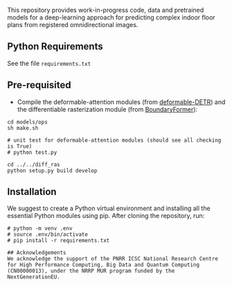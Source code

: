 This repository provides work-in-progress code, data and pretrained models for a deep-learning approach for predicting complex indoor floor plans from registered omnidirectional images.

## Python Requirements
See the file `requirements.txt`

## Pre-requisited
 * Compile the deformable-attention modules (from [deformable-DETR](https://github.com/fundamentalvision/Deformable-DETR)) and the differentiable rasterization module (from [BoundaryFormer](https://github.com/mlpc-ucsd/BoundaryFormer)):
 ```shell
 cd models/ops
 sh make.sh

 # unit test for deformable-attention modules (should see all checking is True)
 # python test.py

 cd ../../diff_ras
 python setup.py build develop
 ```
 
## Installation
We suggest to create a Python virtual environment and installing all the essential Python modules using pip. After cloning the repository, run:

```
# python -m venv .env
# source .env/bin/activate
# pip install -r requirements.txt

## Acknowledgements
We acknowledge the support of the PNRR ICSC National Research Centre for High Performance Computing, Big Data and Quantum Computing (CN00000013), under the NRRP MUR program funded by the NextGenerationEU.
 
